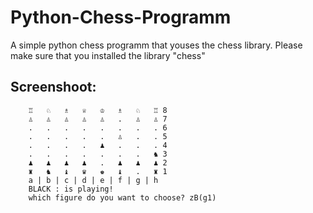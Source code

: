 # Python-Chess-Programm
A simple python chess programm that youses the chess library.
Please make sure that you installed the library "chess"
## Screenshoot:
        ♖   ♘   ♗   ♕   ♔   ♗   ♘   ♖ 8
        ♙   ♙   ♙   ♙   ♙   .   ♙   ♙ 7
        .   .   .   .   .   .   .   . 6
        .   .   .   .   .   ♙   .   . 5
        .   .   .   .   ♟   .   .   . 4
        .   .   .   .   .   .   .   ♞ 3
        ♟   ♟   ♟   ♟   .   ♟   ♟   ♟ 2
        ♜   ♞   ♝   ♛   ♚   ♝   .   ♜ 1
        a | b | c | d | e | f | g | h
        BLACK : is playing!
        which figure do you want to choose? zB(g1)
